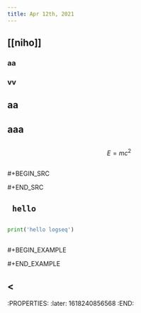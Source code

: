 ```yaml
---
title: Apr 12th, 2021
---
```


## [[niho]]
### aa
### vv
## aa
## aaa
## 
$$E = mc^2$$
## 
#+BEGIN_SRC 

#+END_SRC
## ` hello`
## 
```python
print('hello logseq')
```
##
## 
#+BEGIN_EXAMPLE

#+END_EXAMPLE
## <
:PROPERTIES:
:later: 1618240856568
:END:
